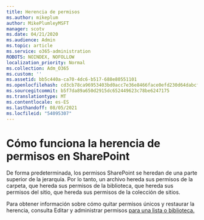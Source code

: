 ```yaml
---
title: Herencia de permisos
ms.author: mikeplum
author: MikePlumleyMSFT
manager: scotv
ms.date: 04/21/2020
ms.audience: Admin
ms.topic: article
ms.service: o365-administration
ROBOTS: NOINDEX, NOFOLLOW
localization_priority: Normal
ms.collection: Adm_O365
ms.custom: ''
ms.assetid: bb5c440a-ca70-4dc6-b517-688e80551101
ms.openlocfilehash: cd3cb78ca96953403bd0acc7e36e8466face0efd230d64dabcf055185c8ab12a
ms.sourcegitcommit: b5f7da89a650d2915dc652449623c78be6247175
ms.translationtype: MT
ms.contentlocale: es-ES
ms.lasthandoff: 08/05/2021
ms.locfileid: "54095307"
---
```

# <a name="how-permissions-inheritance-works-in-sharepoint"></a>Cómo funciona la herencia de permisos en SharePoint

De forma predeterminada, los permisos SharePoint se heredan de una parte superior de la jerarquía. Por lo tanto, un archivo hereda sus permisos de la carpeta, que hereda sus permisos de la biblioteca, que hereda sus permisos del sitio, que hereda sus permisos de la colección de sitios.
  
Para obtener información sobre cómo quitar permisos únicos y restaurar la herencia, consulta Editar y administrar permisos [para una lista o biblioteca.](https://go.microsoft.com/fwlink/?linkid=869946)
  

